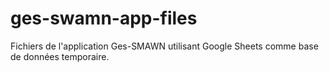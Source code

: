 # ges-swamn-app-files
Fichiers de l'application Ges-SMAWN utilisant Google Sheets comme base de données temporaire.
